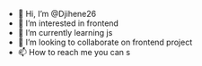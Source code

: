 - 👋 Hi, I’m @Djihene26
- 👀 I’m interested in frontend 
- 🌱 I’m currently learning js 
- 💞️ I’m looking to collaborate on frontend project
- 📫 How to reach me you can s 


